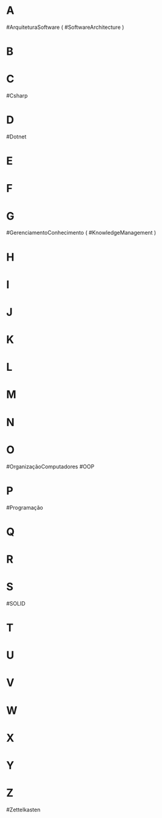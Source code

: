 <!-- repositório das tags para evitar duplicidade -->
# A
#ArquiteturaSoftware ( #SoftwareArchitecture )
# B
# C
#Csharp
# D
#Dotnet
# E
# F
# G
#GerenciamentoConhecimento ( #KnowledgeManagement )
# H
# I
# J
# K
# L
# M
# N
# O
#OrganizaçãoComputadores
#OOP
# P
#Programação
# Q
# R
# S
#SOLID
# T
# U
# V
# W
# X
# Y
# Z
#Zettelkasten
